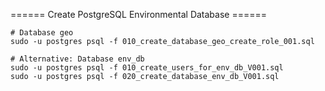 ====== Create PostgreSQL Environmental Database ======

```
# Database geo
sudo -u postgres psql -f 010_create_database_geo_create_role_001.sql
```

```
# Alternative: Database env_db
sudo -u postgres psql -f 010_create_users_for_env_db_V001.sql 
sudo -u postgres psql -f 020_create_database_env_db_V001.sql 
```